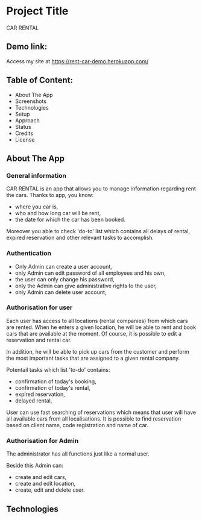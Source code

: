 # Project Title

CAR RENTAL

## Demo link:

Access my site at https://rent-car-demo.herokuapp.com/

## Table of Content:

- About The App
- Screenshots
- Technologies
- Setup
- Approach
- Status
- Credits
- License

## About The App

### General information

CAR RENTAL is an app that allows you to manage information regarding rent the cars.
Thanks to app, you know:

- where you car is,
- who and how long car will be rent,
- the date for which the car has been booked.

Moreover you able to check 'do-to' list which contains all delays of rental, expired reservation and other relevant tasks to accomplish.

### Authentication

- Only Admin can create a user account,
- only Admin can edit password of all employees and his own,
- the user can only change his password,
- only the Admin can give administrative rights to the user,
- only Admin can delete user account,

### Authorisation for user

Each user has access to all locations (rental companies) from which cars are rented. When he enters a given location, he will be able to rent and book cars that are available at the moment. Of course, it is possible to edit a reservation and rental car.

In addition, he will be able to pick up cars from the customer and perform the most important tasks that are assigned to a given rental company.

Potentail tasks which list 'to-do' contains:

- confirmation of today's booking,
- confirmation of today's rental,
- expired reservation,
- delayed rental,

User can use fast searching of reservations which means that user will have all available cars from all localisations.
It is possible to find reservation based on client name, code registration and name of car.

### Authorisation for Admin

The administrator has all functions just like a normal user.

Beside this Admin can:

- create and edit cars,
- create and edit location,
- create, edit and delete user.

## Technologies
